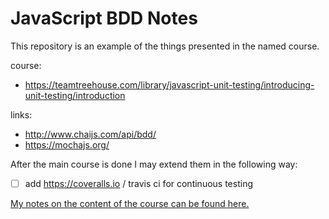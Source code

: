 # JavaScript BDD Notes

This repository is an example of the things presented in the named course.

course: 
  - https://teamtreehouse.com/library/javascript-unit-testing/introducing-unit-testing/introduction

links: 
  - http://www.chaijs.com/api/bdd/
  - https://mochajs.org/
  


After the main course is done I may extend them in the following way:
  - [ ] add https://coveralls.io / travis ci for continuous testing


[My notes on the content of the course can be found here.](Documentation/Notes.md)